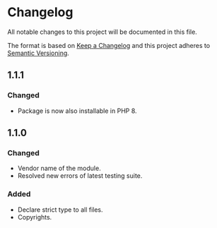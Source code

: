 # Changelog
All notable changes to this project will be documented in this file.

The format is based on [Keep a Changelog](http://keepachangelog.com/en/1.0.0/)
and this project adheres to [Semantic Versioning](http://semver.org/spec/v2.0.0.html).

## 1.1.1
### Changed
- Package is now also installable in PHP 8.

## 1.1.0
### Changed
- Vendor name of the module.
- Resolved new errors of latest testing suite.

### Added
- Declare strict type to all files.
- Copyrights.
